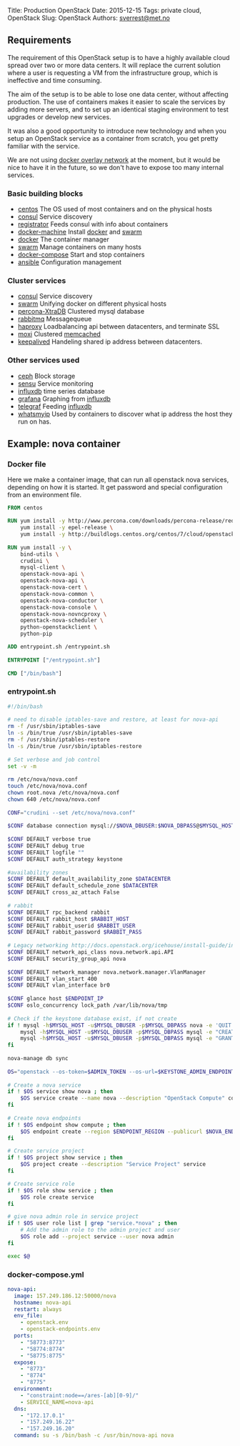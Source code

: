 Title: Production OpenStack
Date: 2015-12-15
Tags: private cloud, OpenStack
Slug: OpenStack
Authors: sverrest@met.no

[consul]: https://consul.io/
[registrator]: https://github.com/gliderlabs/registrator
[docker-machine]: https://docs.docker.com/machine/
[docker]: https://docker.io/
[swarm]: https://github.com/docker/swarm
[docker-compose]: https://docs.docker.com/compose/
[ansible]: http://www.ansible.com/
[whatsmyip]: https://github.com/pklaus/docker-deployments/tree/master/whatsmyip
[percona-XtraDB]: https://www.percona.com/software/mysql-database/percona-xtradb-cluster
[rabbitmq]: https://www.rabbitmq.com/
[haproxy]: http://www.haproxy.org/
[moxi]: https://code.google.com/p/moxi/
[keepalived]: http://www.keepalived.org/
[ceph]: http://ceph.com/
[sensu]: https://sensuapp.org/
[grafana]: http://grafana.org/
[centos]: http://www.centos.org/
[nova]: http://www.openstack.org/software/releases/liberty/components/nova
[telegraf]: https://github.com/influxdb/telegraf
[influxdb]: https://influxdata.com/
[docker overlay network]: https://docs.docker.com/engine/userguide/networking/get-started-overlay/
[memcached]: http://memcached.org/

## Requirements

The requirement of this OpenStack setup is to have a highly available
cloud spread over two or more data centers. It will replace the current
solution where a user is requesting a VM from the infrastructure
group, which is ineffective and time consuming.

The aim of the setup is to be able to lose one data center, without
affecting production. The use of containers makes it easier to scale
the services by adding more servers, and to set up an identical
staging environment to test upgrades or develop new services. 

It was also a good opportunity to introduce new technology and when
you setup an OpenStack service as a container from scratch, you get
pretty familiar with the service.

We are not using [docker overlay network] at the moment, but it would
be nice to have it in the future, so we don't have to expose too many
internal services.

### Basic building blocks

* [centos] The OS used of most containers and on the physical hosts
* [consul] Service discovery
* [registrator] Feeds consul with info about containers
* [docker-machine] Install [docker] and [swarm]
* [docker] The container manager 
* [swarm] Manage containers on many hosts
* [docker-compose] Start and stop containers
* [ansible] Configuration management

### Cluster services

* [consul] Service discovery
* [swarm] Unifying docker on different physical hosts
* [percona-XtraDB] Clustered mysql database
* [rabbitmq] Messagequeue
* [haproxy] Loadbalancing api between datacenters, and terminate SSL
* [moxi] Clustered [memcached]
* [keepalived] Handeling shared ip address between datacenters.

### Other services used

* [ceph] Block storage
* [sensu] Service monitoring
* [influxdb] time series database
* [grafana] Graphing from [influxdb]
* [telegraf] Feeding [influxdb]
* [whatsmyip] Used by containers to discover what ip address the host they run on has.


## Example: nova container

### Docker file

Here we make a container image, that can run all openstack nova
services, depending on how it is started. It get password and special
configuration from an environment file.

```Dockerfile
FROM centos

RUN yum install -y http://www.percona.com/downloads/percona-release/redhat/0.1-3/percona-release-0.1-3.noarch.rpm \
    yum install -y epel-release \
    yum install -y http://buildlogs.centos.org/centos/7/cloud/openstack-liberty/centos-release-openstack-liberty-1-3.el7.noarch.rpm
  
RUN yum install -y \
    bind-utils \
    crudini \
    mysql-client \
    openstack-nova-api \
    openstack-nova-api \
    openstack-nova-cert \
    openstack-nova-common \
    openstack-nova-conductor \
    openstack-nova-console \
    openstack-nova-novncproxy \
    openstack-nova-scheduler \
    python-openstackclient \
    python-pip

ADD entrypoint.sh /entrypoint.sh
  
ENTRYPOINT ["/entrypoint.sh"]
  
CMD ["/bin/bash"]
```

### entrypoint.sh

```bash
#!/bin/bash 
  
# need to disable iptables-save and restore, at least for nova-api
rm -f /usr/sbin/iptables-save
ln -s /bin/true /usr/sbin/iptables-save
rm -f /usr/sbin/iptables-restore
ln -s /bin/true /usr/sbin/iptables-restore
  
# Set verbose and job control
set -v -m 
  
rm /etc/nova/nova.conf
touch /etc/nova/nova.conf
chown root.nova /etc/nova/nova.conf
chown 640 /etc/nova/nova.conf
  
CONF="crudini --set /etc/nova/nova.conf"
 
$CONF database connection mysql://$NOVA_DBUSER:$NOVA_DBPASS@$MYSQL_HOST/nova?charset=utf8
  
$CONF DEFAULT verbose true
$CONF DEFAULT debug true
$CONF DEFAULT logfile ""
$CONF DEFAULT auth_strategy keystone
  
#availability zones
$CONF DEFAULT default_availability_zone $DATACENTER
$CONF DEFAULT default_schedule_zone $DATACENTER
$CONF DEFAULT cross_az_attach False
  
# rabbit
$CONF DEFAULT rpc_backend rabbit
$CONF DEFAULT rabbit_host $RABBIT_HOST
$CONF DEFAULT rabbit_userid $RABBIT_USER
$CONF DEFAULT rabbit_password $RABBIT_PASS
  
# Legacy networking http://docs.openstack.org/icehouse/install-guide/install/yum/content/section_nova-networking.html
$CONF DEFAULT network_api_class nova.network.api.API
$CONF DEFAULT security_group_api nova
  
$CONF DEFAULT network_manager nova.network.manager.VlanManager
$CONF DEFAULT vlan_start 400
$CONF DEFAULT vlan_interface br0
  
$CONF glance host $ENDPOINT_IP
$CONF oslo_concurrency lock_path /var/lib/nova/tmp
  
# Check if the keystone database exist, if not create
if ! mysql -h$MYSQL_HOST -u$MYSQL_DBUSER -p$MYSQL_DBPASS nova -e 'QUIT' ; then
    mysql -h$MYSQL_HOST -u$MYSQL_DBUSER -p$MYSQL_DBPASS mysql -e "CREATE DATABASE nova;"
    mysql -h$MYSQL_HOST -u$MYSQL_DBUSER -p$MYSQL_DBPASS mysql -e "GRANT ALL ON nova.* TO '$NOVA_DBUSER'@'%' IDENTIFIED BY '$NOVA_DBPASS';"
fi
  
nova-manage db sync
  
OS="openstack --os-token=$ADMIN_TOKEN --os-url=$KEYSTONE_ADMIN_ENDPOINT/$KEYSTONE_ENDPOINT_VERSION"
   
# Create a nova service
if ! $OS service show nova ; then
    $OS service create --name nova --description "OpenStack Compute" compute
fi
  
# Create nova endpoints
if ! $OS endpoint show compute ; then
    $OS endpoint create --region $ENDPOINT_REGION --publicurl $NOVA_ENDPOINT --internalurl $NOVA_ENDPOINT --adminurl $NOVA_ENDPOINT compute
fi

# Create service project
if ! $OS project show service ; then
    $OS project create --description "Service Project" service
fi

# Create service role
if ! $OS role show service ; then
    $OS role create service
fi

# give nova admin role in service project
if ! $OS user role list | grep "service.*nova" ; then
    # Add the admin role to the admin project and user
    $OS role add --project service --user nova admin
fi

exec $@
```

### docker-compose.yml

```yaml
nova-api:
  image: 157.249.186.12:50000/nova
  hostname: nova-api
  restart: always
  env_file:
    - openstack.env
    - openstack-endpoints.env
  ports:
    - "58773:8773"
    - "58774:8774"
    - "58775:8775"
  expose:
    - "8773"
    - "8774"
    - "8775"
  environment: 
    - "constraint:node==/ares-[ab][0-9]/"
    - SERVICE_NAME=nova-api
  dns:
    - "172.17.0.1"
    - "157.249.16.22"
    - "157.249.16.20"
  command: su -s /bin/bash -c /usr/bin/nova-api nova
```

